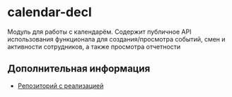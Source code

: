 # calendar-decl

Модуль для работы с календарём.
Содержит публичное API использования функционала для создания/просмотра событий,
смен и активности сотрудников, а также просмотра отчетности

## Дополнительная информация
- [Репозиторий с реализацией](https://git.sbis.ru/work-time-mgmt/android-calendar.git)
